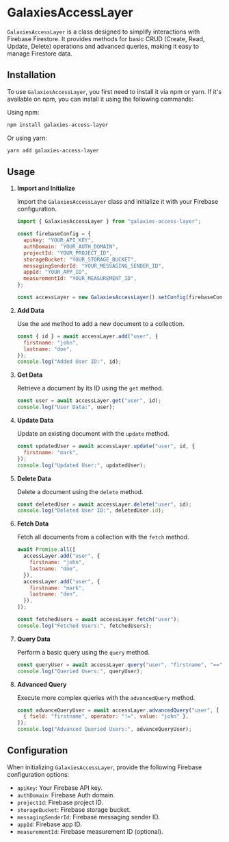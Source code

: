 # GalaxiesAccessLayer

`GalaxiesAccessLayer` is a class designed to simplify interactions with Firebase Firestore. It provides methods for basic CRUD (Create, Read, Update, Delete) operations and advanced queries, making it easy to manage Firestore data.

## Installation

To use `GalaxiesAccessLayer`, you first need to install it via npm or yarn. If it's available on npm, you can install it using the following commands:

Using npm:

```bash
npm install galaxies-access-layer
```

Or using yarn:

```bash
yarn add galaxies-access-layer
```

## Usage

1. **Import and Initialize**

   Import the `GalaxiesAccessLayer` class and initialize it with your Firebase configuration.

   ```js
   import { GalaxiesAccessLayer } from "galaxies-access-layer";

   const firebaseConfig = {
     apiKey: "YOUR_API_KEY",
     authDomain: "YOUR_AUTH_DOMAIN",
     projectId: "YOUR_PROJECT_ID",
     storageBucket: "YOUR_STORAGE_BUCKET",
     messagingSenderId: "YOUR_MESSAGING_SENDER_ID",
     appId: "YOUR_APP_ID",
     measurementId: "YOUR_MEASUREMENT_ID",
   };

   const accessLayer = new GalaxiesAccessLayer().setConfig(firebaseConfig);
   ```

2. **Add Data**

   Use the `add` method to add a new document to a collection.

   ```js
   const { id } = await accessLayer.add("user", {
     firstname: "john",
     lastname: "doe",
   });
   console.log("Added User ID:", id);
   ```

3. **Get Data**

   Retrieve a document by its ID using the `get` method.

   ```js
   const user = await accessLayer.get("user", id);
   console.log("User Data:", user);
   ```

4. **Update Data**

   Update an existing document with the `update` method.

   ```js
   const updatedUser = await accessLayer.update("user", id, {
     firstname: "mark",
   });
   console.log("Updated User:", updatedUser);
   ```

5. **Delete Data**

   Delete a document using the `delete` method.

   ```js
   const deletedUser = await accessLayer.delete("user", id);
   console.log("Deleted User ID:", deletedUser.id);
   ```

6. **Fetch Data**

   Fetch all documents from a collection with the `fetch` method.

   ```js
   await Promise.all([
     accessLayer.add("user", {
       firstname: "john",
       lastname: "doe",
     }),
     accessLayer.add("user", {
       firstname: "mark",
       lastname: "den",
     }),
   ]);

   const fetchedUsers = await accessLayer.fetch("user");
   console.log("Fetched Users:", fetchedUsers);
   ```

7. **Query Data**

   Perform a basic query using the `query` method.

   ```js
   const queryUser = await accessLayer.query("user", "firstname", "==", "john");
   console.log("Queried Users:", queryUser);
   ```

8. **Advanced Query**

   Execute more complex queries with the `advancedQuery` method.

   ```js
   const advanceQueryUser = await accessLayer.advancedQuery("user", [
     { field: "firstname", operator: "!=", value: "john" },
   ]);
   console.log("Advanced Queried Users:", advanceQueryUser);
   ```

## Configuration

When initializing `GalaxiesAccessLayer`, provide the following Firebase configuration options:

- `apiKey`: Your Firebase API key.
- `authDomain`: Firebase Auth domain.
- `projectId`: Firebase project ID.
- `storageBucket`: Firebase storage bucket.
- `messagingSenderId`: Firebase messaging sender ID.
- `appId`: Firebase app ID.
- `measurementId`: Firebase measurement ID (optional).
